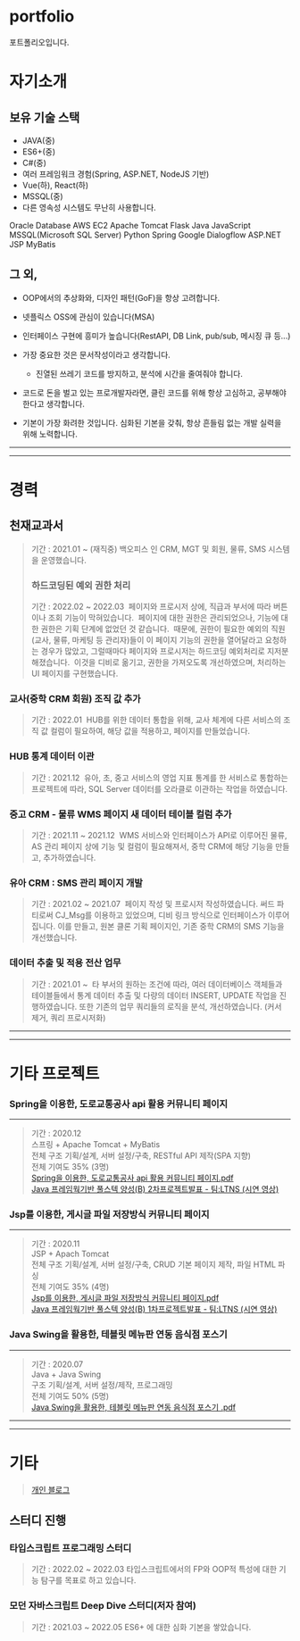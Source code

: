 # portfolio
포트폴리오입니다.

# 자기소개

## 보유 기술 스택
- JAVA(중)
- ES6+(중)
- C#(중)
- 여러 프레임워크 경험(Spring, ASP.NET, NodeJS 기반)
- Vue(하), React(하)
- MSSQL(중)
- 다른 영속성 시스템도 무난히 사용합니다.

Oracle Database AWS EC2 Apache Tomcat Flask Java JavaScript MSSQL(Microsoft SQL Server) Python Spring Google Dialogflow ASP.NET JSP MyBatis


## 그 외,
- OOP에서의 추상화와, 디자인 패턴(GoF)을 항상 고려합니다.
- 넷플릭스 OSS에 관심이 있습니다(MSA)
- 인터페이스 구현에 흥미가 높습니다(RestAPI, DB Link, pub/sub, 메시징 큐 등...)

- 가장 중요한 것은 문서작성이라고 생각합니다.
   - 진열된 쓰레기 코드를 방지하고, 분석에 시간을 줄여줘야 합니다.
- 코드로 돈을 벌고 있는 프로개발자라면, 클린 코드를 위해 항상 고심하고, 공부해야 한다고 생각합니다.
- 기본이 가장 화려한 것입니다. 심화된 기본을 갖춰, 항상 흔들림 없는 개발 실력을 위해 노력합니다.

---
---
# 경력

## 천재교과서
>기간 : 2021.01 ~ (재직중)
>백오피스 인 CRM, MGT 및 회원, 물류, SMS 시스템을 운영했습니다. 
>
>### 하드코딩된 예외 권한 처리   
>기간 : 2022.02 ~ 2022.03 
>페이지와 프로시저 상에, 직급과 부서에 따라 버튼이나 조회 기능이 막혀있습니다. 
>페이지에 대한 권한은 관리되었으나, 기능에 대한 권한은 기획 단계에 없었던 것 같습니다. 
>때문에, 권한이 필요한 예외의 직원(교사, 물류, 마케팅 등 관리자)들이 이 페이지 기능의 권한을 열어달라고 요청하는 경우가 많았고, 그럴때마다 페이지와 프로시저는 하드코딩 예외처리로 지저분해졌습니다. 
이것을 디비로 옮기고, 권한을 가져오도록 개선하였으며, 처리하는 UI 페이지를 구현했습니다. 

### 교사(중학 CRM 회원) 조직 값 추가   
>기간 : 2022.01 
>HUB를 위한 데이터 통합을 위해, 교사 체계에 다른 서비스의 조직 값 컬럼이 필요하여, 해당 값을 적용하고, 페이지를 만들었습니다. 

### HUB 통계 데이터 이관   
>기간 : 2021.12 
>유아, 초, 중고 서비스의 영업 지표 통계를 한 서비스로 통합하는 프로젝트에 따라, SQL Server 데이터를 오라클로 이관하는 작업을 하였습니다. 

### 중고 CRM - 물류 WMS 페이지 새 데이터 테이블 컬럼 추가   
>기간 : 2021.11 ~ 2021.12 
>WMS 서비스와 인터페이스가 API로 이루어진 물류, AS 관리 페이지 상에 기능 및 컬럼이 필요해져서, 중학 CRM에 해당 기능을 만들고, 추가하였습니다. 

### 유아 CRM : SMS 관리 페이지 개발   
>기간 : 2021.02 ~ 2021.07 
>페이지 작성 및 프로시저 작성하였습니다. 써드 파티로써 CJ_Msg를 이용하고 있었으며, 디비 링크 방식으로 인터페이스가 이루어집니다. 
>이를 만들고, 원본 클론 기획 페이지인, 기존 중학 CRM의 SMS 기능을 개선했습니다.

### 데이터 추출 및 적용 전산 업무  
>기간 : 2021.01 ~ 
>타 부서의 원하는 조건에 따라, 여러 데이터베이스 객체들과 테이블들에서 통계 데이터 추출 및 다량의 데이터 INSERT, UPDATE 작업을 진행하였습니다. 
>또한 기존의 업무 쿼리들의 로직을 분석, 개선하였습니다. (커서 제거, 쿼리 프로시저화)

---
---
# 기타 프로젝트

### Spring을 이용한, 도로교통공사 api 활용 커뮤니티 페이지
-------
>기간 : 2020.12   
>스프링 + Apache Tomcat + MyBatis   
>전체 구조 기획/설계, 서버 설정/구축, RESTful API 제작(SPA 지향)   
>전체 기여도 35% (3명)   
>[Spring을 이용한, 도로교통공사 api 활용 커뮤니티 페이지.pdf](https://github.com/markhong93/portfolio/blob/main/Spring%EC%9D%84%20%EC%9D%B4%EC%9A%A9%ED%95%9C%2C%20%EB%8F%84%EB%A1%9C%EA%B5%90%ED%86%B5%EA%B3%B5%EC%82%AC%20api%20%ED%99%9C%EC%9A%A9%20%EC%BB%A4%EB%AE%A4%EB%8B%88%ED%8B%B0%20%ED%8E%98%EC%9D%B4%EC%A7%80/Spring%EC%9D%84%20%EC%9D%B4%EC%9A%A9%ED%95%9C%2C%20%EB%8F%84%EB%A1%9C%EA%B5%90%ED%86%B5%EA%B3%B5%EC%82%AC%20api%20%ED%99%9C%EC%9A%A9%20%EC%BB%A4%EB%AE%A4%EB%8B%88%ED%8B%B0%20%ED%8E%98%EC%9D%B4%EC%A7%80.pdf)   
>[Java 프레임웍기반 풀스텍 양성(B) 2차프로젝트발표 - 팀:LTNS (시연 영상)](https://www.youtube.com/watch?v=V1btqGmrHO0&feature=youtu.be)   

### Jsp를 이용한, 게시글 파일 저장방식 커뮤니티 페이지
-------
>기간 : 2020.11   
>JSP + Apach Tomcat   
>전체 구조 기획/설계, 서버 설정/구축, CRUD 기본 페이지 제작, 파일 HTML 파싱   
>전체 기여도 35% (4명)   
>[Jsp를 이용한, 게시글 파일 저장방식 커뮤니티 페이지.pdf](https://github.com/markhong93/portfolio/blob/main/Jsp%EB%A5%BC%20%EC%9D%B4%EC%9A%A9%ED%95%9C%2C%20%EA%B2%8C%EC%8B%9C%EA%B8%80%20%ED%8C%8C%EC%9D%BC%20%EC%A0%80%EC%9E%A5%EB%B0%A9%EC%8B%9D%20%EC%BB%A4%EB%AE%A4%EB%8B%88%ED%8B%B0%20%ED%8E%98%EC%9D%B4%EC%A7%80/Jsp%EB%A5%BC%20%EC%9D%B4%EC%9A%A9%ED%95%9C%2C%20%EA%B2%8C%EC%8B%9C%EA%B8%80%20%ED%8C%8C%EC%9D%BC%20%EC%A0%80%EC%9E%A5%EB%B0%A9%EC%8B%9D%20%EC%BB%A4%EB%AE%A4%EB%8B%88%ED%8B%B0%20%ED%8E%98%EC%9D%B4%EC%A7%80.pdf)   
>[Java 프레임웍기반 풀스텍 양성(B) 1차프로젝트발표 - 팀:LTNS (시연 영상)](https://www.youtube.com/watch?v=tLHih5xjFKA)   
   

### Java Swing을 활용한, 테블릿 메뉴판 연동 음식점 포스기 
--------
>기간 : 2020.07   
>Java + Java Swing   
>구조 기획/설계, 서버 설정/제작, 프로그래밍   
>전체 기여도 50% (5명)   
>[Java Swing을 활용한, 테블릿 메뉴판 연동 음식점 포스기
.pdf](https://github.com/markhong93/portfolio/blob/main/Java%20Swing%EC%9D%84%20%ED%99%9C%EC%9A%A9%ED%95%9C%20%ED%85%8C%EB%B8%94%EB%A6%BF%20%EB%A9%94%EB%89%B4%ED%8C%90%20%EC%97%B0%EB%8F%99%20%EC%9D%8C%EC%8B%9D%EC%A0%90%20%ED%8F%AC%EC%8A%A4%EA%B8%B0/Java%20Swing%EC%9D%84%20%ED%99%9C%EC%9A%A9%ED%95%9C%20%ED%85%8C%EB%B8%94%EB%A6%BF%20%EB%A9%94%EB%89%B4%ED%8C%90%20%EC%97%B0%EB%8F%99%20%EC%9D%8C%EC%8B%9D%EC%A0%90%20%ED%8F%AC%EC%8A%A4%EA%B8%B0.pdf)   
   
   
---
---
# 기타
>[개인 블로그](https://blog.naver.com/markhong93)

## 스터디 진행

### 타입스크립트 프로그래밍 스터디
>기간 : 2022.02 ~ 2022.03
>타입스크립트에서의 FP와 OOP적 특성에 대한 기능 탐구를 목표로 하고 있습니다.

### 모던 자바스크립트 Deep Dive 스터디(저자 참여)
>기간 : 2021.03 ~ 2022.05
>ES6+ 에 대한 심화 기본을 쌓았습니다.

